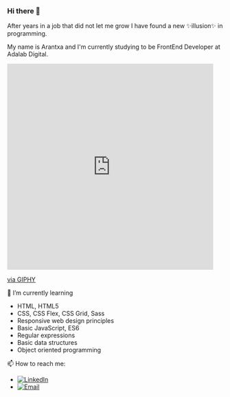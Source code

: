 ### Hi there 👋

<p>After years in a job that did not let me grow I have found a new ✨illusion✨ in programming.</p>

<p>My name is Arantxa and I'm currently studying to be FrontEnd Developer at Adalab Digital.</p>

<iframe src="https://giphy.com/embed/fAnzw6YK33jMwzp5wp" width="480" height="480" frameBorder="0" class="giphy-embed" allowFullScreen></iframe><p><a href="https://giphy.com/gifs/platzi-stem-developer-programadora-fAnzw6YK33jMwzp5wp">via GIPHY</a></p></a>

🌱 I’m currently learning

<ul>
  <li>HTML, HTML5</li>
  <li>CSS, CSS Flex, CSS Grid, Sass</li>
  <li>Responsive web design principles</li>
  <li>Basic JavaScript, ES6</li>
  <li>Regular expressions</li>
  <li>Basic data structures</li>
  <li>Object oriented programming</li>
</ul>

📫 How to reach me:

<ul>
    <li><a href=" https://www.linkedin.com/in/arantxadelgadoruiz" target="_blank"><img alt="LinkedIn" src="https://img.shields.io/badge/Linkedin-blue?logo=linkedin&logoColor=white"></a></li>
    <li><a href="mailto:arantxaderuiz@gmail.com" target="_blank"><img alt="Email" src="https://img.shields.io/badge/-Email-%23694680?logo=gmail&logoColor=white"></a></li>
</ul>
